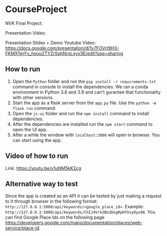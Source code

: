 # CourseProject

NVK Final Project:

Presentation Video: 

Presentation Slides + Demo Youtube Video: https://docs.google.com/presentation/d/1x7FOVrt9H3-FKMX1jjnYv_hquu2TYZrSphNrxLxyx3E/edit?usp=sharing

## How to run
1. Open the `Python` folder and run the `pip install -r requirements.txt` command in console to install the dependencies. We ran a conda environment in Python 3.8 and 3.9 and can't gurantee that functionality with other versions.
2. Start the app as a flask server from the `app.py` file. Use the `python -m flask run` command.
3. Open the `js-ui` folder and run the `npm install` command to install dependencies. 
4. After the dependencies are installed run the `npm start` command to open the UI app.
5. After a while the window with `localhost:3000` will open in browser. You can start using the app.

## Video of how to run

Link: https://youtu.be/y1uNM5kK2cg

## Alternative way to test
Since the app is created as an API it can be tested by just making a request to it through browser in the following format: `http://127.0.0.1:5000/api/keywords/<google_place_id>`. Example: `http://127.0.0.1:5000/api/keywords/ChIJ4Vrk3Bo3DogRpHfXxy0yu98`. You can find Google Place Ids on the following page https://developers.google.com/maps/documentation/places/web-service/place-id.
